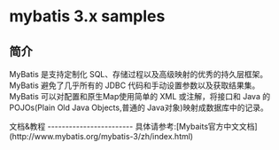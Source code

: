 mybatis 3.x samples
====================
简介
----------------------
<p>
MyBatis 是支持定制化 SQL、存储过程以及高级映射的优秀的持久层框架。
MyBatis 避免了几乎所有的 JDBC 代码和手动设置参数以及获取结果集。
MyBatis 可以对配置和原生Map使用简单的 XML 或注解，将接口和 Java 的 POJOs(Plain Old Java Objects,普通的 Java对象)映射成数据库中的记录。
</p>
文档&教程
------------------------
具体请参考:[Mybaits官方中文文档](http://www.mybatis.org/mybatis-3/zh/index.html)
